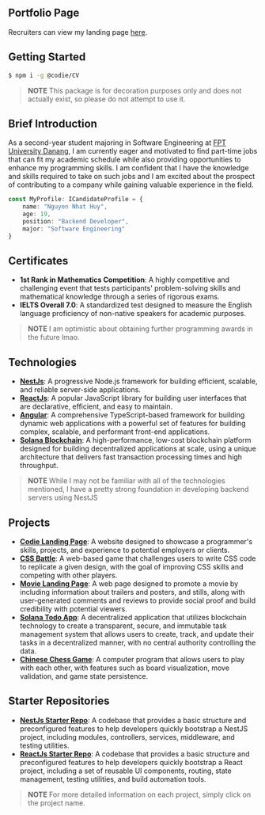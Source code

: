 ## Portfolio Page
Recruiters can view my landing page [here](https://codie-landing-page.vercel.app/).


## Getting Started

```bash
$ npm i -g @codie/CV
```

> **NOTE** This package is for decoration purposes only and does not actually exist, so please do not attempt to use it.

## Brief Introduction

As a second-year student majoring in Software Engineering at [FPT University Danang](https://dnuni.fpt.edu.vn/), I am currently eager and motivated to find part-time jobs that can fit my academic schedule while also providing opportunities to enhance my programming skills. I am confident that I have the knowledge and skills required to take on such jobs and I am excited about the prospect of contributing to a company while gaining valuable experience in the field.

```TypeScript
const MyProfile: ICandidateProfile = {
    name: "Nguyen Nhat Huy",
    age: 19,
    position: "Backend Developer",
    major: "Software Engineering"
}
```

## Certificates

- **1st Rank in Mathematics Competition**: A highly competitive and challenging event that tests participants' problem-solving skills and mathematical knowledge through a series of rigorous exams.
- **IELTS Overall 7.0**: A standardized test designed to measure the English language proficiency of non-native speakers for academic purposes.

> **NOTE** I am optimistic about obtaining further programming awards in the future lmao.

## Technologies

- **[NestJs](https://nestjs.com/)**: A progressive Node.js framework for building efficient, scalable, and reliable server-side applications.
- **[ReactJs](https://react.dev/)**: A popular JavaScript library for building user interfaces that are declarative, efficient, and easy to maintain.
- **[Angular](https://angular.io/)**: A comprehensive TypeScript-based framework for building dynamic web applications with a powerful set of features for building complex, scalable, and performant front-end applications.
- **[Solana Blockchain](https://solana.com/)**: A high-performance, low-cost blockchain platform designed for building decentralized applications at scale, using a unique architecture that delivers fast transaction processing times and high throughput.

> **NOTE** While I may not be familiar with all of the technologies mentioned, I have a pretty strong foundation in developing backend servers using NestJS

## Projects

- **[Codie Landing Page](https://github.com/CodieGlot/codie-landing-page)**: A website designed to showcase a programmer's skills, projects, and experience to potential employers or clients.
- **[CSS Battle](https://github.com/CodieGlot/css-battle)**: A web-based game that challenges users to write CSS code to replicate a given design, with the goal of improving CSS skills and competing with other players.
- **[Movie Landing Page](https://github.com/CodieGlot/ssg-server)**: A web page designed to promote a movie by including information about trailers and posters, and stills, along with user-generated comments and reviews to provide social proof and build credibility with potential viewers.
- **[Solana Todo App](https://github.com/CodieGlot/solana-todo-app)**: A decentralized application that utilizes blockchain technology to create a transparent, secure, and immutable task management system that allows users to create, track, and update their tasks in a decentralized manner, with no central authority controlling the data.
- **[Chinese Chess Game](https://github.com/CodieGlot/ChineseChess)**: A computer program that allows users to play with each other, with features such as board visualization, move validation, and game state persistence.

## Starter Repositories

- **[NestJs Starter Repo](https://github.com/CodieGlot/nestjs-starter-repo)**: A codebase that provides a basic structure and preconfigured features to help developers quickly bootstrap a NestJS project, including modules, controllers, services, middleware, and testing utilities.
- **[ReactJs Starter Repo](https://github.com/CodieGlot/reactjs-starter-repo)**: A codebase that provides a basic structure and preconfigured features to help developers quickly bootstrap a React project, including a set of reusable UI components, routing, state management, testing utilities, and build automation tools.

> **NOTE** For more detailed information on each project, simply click on the project name.



<!--
**CodieGlot/CodieGlot** is a ✨ _special_ ✨ repository because its `README.md` (this file) appears on your GitHub profile.

Here are some ideas to get you started:

- 🔭 I’m currently working on ...
- 🌱 I’m currently learning ...
- 👯 I’m looking to collaborate on ...
- 🤔 I’m looking for help with ...
- 💬 Ask me about ...
- 📫 How to reach me: ...
- 😄 Pronouns: ...
- ⚡ Fun fact: ...
-->
